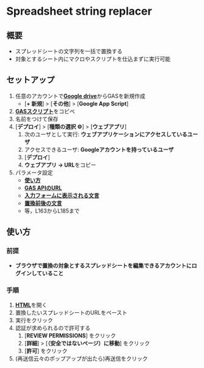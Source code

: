 # Spreadsheet string replacer
## 概要
- スプレッドシートの文字列を一括で置換する
- 対象とするシート内にマクロやスクリプトを仕込まずに実行可能

## セットアップ
1. 任意のアカウントで[**Google drive**](https://drive.google.com)からGASを新規作成
    - [**+ 新規**] > [**その他**] > [**Google App Script**]
1. [**GASスクリプト**](./gas/script.gs)をコピペ
1. 名前をつけて保存
1. [**デプロイ**] > [**種類の選択 ⚙**] > [**ウェブアプリ**]
    1. 次のユーザとして実行: **ウェブアプリケーションにアクセスしているユーザ**
    1. アクセスできるユーザ: **Googleアカウントを持っているユーザ**
    1. [**デプロイ**]
    1. **ウェブアプリ → URL**をコピー
1. パラメータ設定
    - [**使い方**](./merged.html#L116)
    - [**GAS APIのURL**](./merged.html#L163)
    - [**入力フォームに表示される文言**](./merged.html#L166)
    - [**置換前後の文言**](./merged.html#L169)
    - 等，L163からL185まで

## 使い方
### 前提
- **ブラウザで置換の対象とするスプレッドシートを編集できるアカウントにログインしていること**

### 手順
1. [**HTML**](./html/index.html)を開く
2. 置換したいスプレッドシートのURLをペースト
4. 実行をクリック
5. 認証が求められるので許可する
    1. [**REVIEW PERMISSIONS**] をクリック
    1. [**詳細**] > [**（安全ではないページ）に移動**] をクリック
    1. [**許可**] をクリック
6. (再送信云々のポップアップが出たら)再送信をクリック